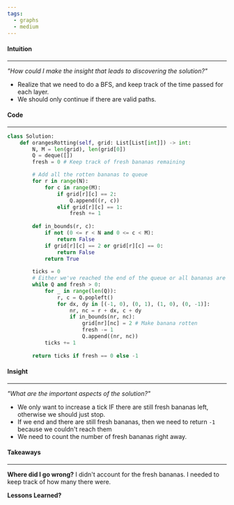 ```yaml
---
tags:
  - graphs
  - medium
---
```

#### Intuition
---
_"How could I make the insight that leads to discovering the solution?"_
- Realize that we need to do a BFS, and keep track of the time passed for each layer.
- We should only continue if there are valid paths.

#### Code
---

```python
class Solution:
    def orangesRotting(self, grid: List[List[int]]) -> int:
        N, M = len(grid), len(grid[0])
        Q = deque([])
        fresh = 0 # Keep track of fresh bananas remaining

        # Add all the rotten bananas to queue
        for r in range(N):
            for c in range(M):
                if grid[r][c] == 2:
                    Q.append((r, c))
                elif grid[r][c] == 1:
                    fresh += 1
        
        def in_bounds(r, c):
            if not (0 <= r < N and 0 <= c < M):
                return False
            if grid[r][c] == 2 or grid[r][c] == 0:
                return False
            return True
        
        ticks = 0
        # Either we've reached the end of the queue or all bananas are rotten
        while Q and fresh > 0:
            for _ in range(len(Q)):
                r, c = Q.popleft()
                for dx, dy in [(-1, 0), (0, 1), (1, 0), (0, -1)]:
                    nr, nc = r + dx, c + dy
                    if in_bounds(nr, nc):
                        grid[nr][nc] = 2 # Make banana rotten
                        fresh -= 1
                        Q.append((nr, nc))
            ticks += 1
        
        return ticks if fresh == 0 else -1 
```

#### Insight  
---
_"What are the important aspects of the solution?"_
- We only want to increase a tick IF there are still fresh bananas left, otherwise we should just stop.
- If we end and there are still fresh bananas, then we need to return `-1` because we couldn't reach them
- We need to count the number of fresh bananas right away.

#### Takeaways
---
**Where did I go wrong?**
I didn't account for the fresh bananas. I needed to keep track of how many there were.

**Lessons Learned?**

